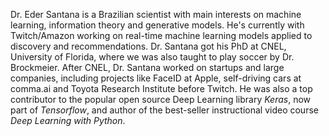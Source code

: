 Dr. Eder Santana is a Brazilian scientist with main interests on machine learning, information theory and generative models.
He's currently with Twitch/Amazon working on real-time machine learning models applied to discovery and recommendations.
Dr. Santana got his PhD at CNEL, University of Florida, where we was also taught to play soccer by Dr. Brockmeier. 
After CNEL, Dr. Santana worked on startups and large companies, including projects like FaceID at Apple, self-driving cars at 
comma.ai and Toyota Research Institute before Twitch. He was also a top contributor to the popular open source Deep Learning library *Keras*,
now part of *Tensorflow*, and author of the best-seller instructional video course *Deep Learning with Python*.

